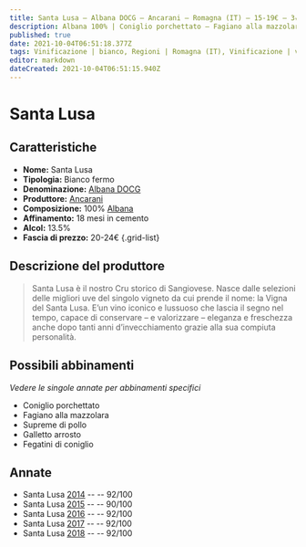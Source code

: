 ```yaml
---
title: Santa Lusa – Albana DOCG – Ancarani – Romagna (IT) – 15-19€ – 3★-5★
description: Albana 100% | Coniglio porchettato – Fagiano alla mazzolara – Supreme di pollo – Galletto arrosto – Fegatini di coniglio
published: true
date: 2021-10-04T06:51:18.377Z
tags: Vinificazione | bianco, Regioni | Romagna (IT), Vinificazione | varietale, Vinificazione | fermo, Valutazioni | 5 stelle, Vitigni | Albana, Prezzi | 15-19€, coniglio porchettato, fagiano alla mazzolara, fegatini di coniglio, supreme di pollo
editor: markdown
dateCreated: 2021-10-04T06:51:15.940Z
---
```


# Santa Lusa

## Caratteristiche
- **Nome:** Santa Lusa
- **Tipologia:** Bianco fermo
- **Denominazione:** [Albana DOCG](/denominazioni/Italia/Romagna/DOCG/Albana)
- **Produttore:** [Ancarani](/produttori/Italia/Romagna/Ancarani) 
- **Composizione:** 100% [Albana](/vitigni/Italia/bacca-bianca/albana)
- **Affinamento:** 18 mesi in cemento
- **Alcol:** 13.5%
- **Fascia di prezzo:** 20-24€
{.grid-list}

## Descrizione del produttore

> Santa Lusa è il nostro Cru storico di Sangiovese. Nasce dalle selezioni delle migliori uve del singolo vigneto da cui prende il nome: la Vigna del Santa Lusa. E’un vino iconico e lussuoso che lascia il segno nel tempo, capace di conservare – e valorizzare – eleganza e freschezza anche dopo tanti anni d’invecchiamento grazie alla sua compiuta personalità.

## Possibili abbinamenti
*Vedere le singole annate per abbinamenti specifici*

- Coniglio porchettato
- Fagiano alla mazzolara
- Supreme di pollo
- Galletto arrosto
- Fegatini di coniglio

## Annate
- Santa Lusa [2014](/vini/Italia/Romagna/Ancarani/Domus-Aurea/2014) -- <span class="star-5"></span> -- 92/100
- Santa Lusa [2015](/vini/Italia/Romagna/Ancarani/Domus-Aurea/2015) -- <span class="star-4"></span> -- 90/100
- Santa Lusa [2016](/vini/Italia/Romagna/Ancarani/Domus-Aurea/2016) -- <span class="star-5"></span> -- 92/100
- Santa Lusa [2017](/vini/Italia/Romagna/Ancarani/Domus-Aurea/2017) -- <span class="star-5"></span> -- 92/100
- Santa Lusa [2018](/vini/Italia/Romagna/Ancarani/Domus-Aurea/2018) -- <span class="star-5"></span> -- 92/100 